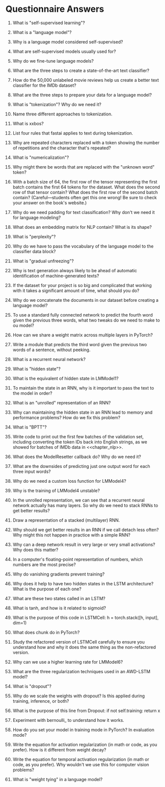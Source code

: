 # Questionnaire Answers

1. What is "self-supervised learning"?

2. What is a "language model"?

3. Why is a language model considered self-supervised?

4. What are self-supervised models usually used for?

5. Why do we fine-tune language models?

6. What are the three steps to create a state-of-the-art text classifier?

7. How do the 50,000 unlabeled movie reviews help us create a better text classifier for the IMDb dataset?

8. What are the three steps to prepare your data for a language model?

9. What is "tokenization"? Why do we need it?

10. Name three different approaches to tokenization.

11. What is xxbos?

12. List four rules that fastai applies to text during tokenization.

13. Why are repeated characters replaced with a token showing the number of repetitions and the character that's repeated?

14. What is "numericalization"?

15. Why might there be words that are replaced with the "unknown word" token?

16. With a batch size of 64, the first row of the tensor representing the first batch contains the first 64 tokens for the dataset. What does the second row of that tensor contain? What does the first row of the second batch contain? (Careful—students often get this one wrong! Be sure to check your answer on the book's website.)

17. Why do we need padding for text classification? Why don't we need it for language modeling?

18. What does an embedding matrix for NLP contain? What is its shape?

19. What is "perplexity"?

20. Why do we have to pass the vocabulary of the language model to the classifier data block?

21. What is "gradual unfreezing"?

22. Why is text generation always likely to be ahead of automatic identification of machine-generated texts?

23. If the dataset for your project is so big and complicated that working with it takes a significant amount of time, what should you do?

24. Why do we concatenate the documents in our dataset before creating a language model?

25. To use a standard fully connected network to predict the fourth word given the previous three words, what two tweaks do we need to make to ou model?

26. How can we share a weight matrix across multiple layers in PyTorch?

27. Write a module that predicts the third word given the previous two words of a sentence, without peeking.

28. What is a recurrent neural network?

29. What is "hidden state"?

30. What is the equivalent of hidden state in LMModel1?

31. To maintain the state in an RNN, why is it important to pass the text to the model in order?

32. What is an "unrolled" representation of an RNN?

33. Why can maintaining the hidden state in an RNN lead to memory and performance problems? How do we fix this problem?

34. What is "BPTT"?

35. Write code to print out the first few batches of the validation set, including converting the token IDs back into English strings, as we showed for batches of IMDb data in <<chapter_nlp>>.

36. What does the ModelResetter callback do? Why do we need it?

37. What are the downsides of predicting just one output word for each three input words?

38. Why do we need a custom loss function for LMModel4?

39. Why is the training of LMModel4 unstable?

40. In the unrolled representation, we can see that a recurrent neural network actually has many layers. So why do we need to stack RNNs to get better results?

41. Draw a representation of a stacked (multilayer) RNN.

42. Why should we get better results in an RNN if we call detach less often? Why might this not happen in practice with a simple RNN?

43. Why can a deep network result in very large or very small activations? Why does this matter?

44. In a computer's floating-point representation of numbers, which numbers are the most precise?

45. Why do vanishing gradients prevent training?

46. Why does it help to have two hidden states in the LSTM architecture? What is the purpose of each one?

47. What are these two states called in an LSTM?

48. What is tanh, and how is it related to sigmoid?

49. What is the purpose of this code in LSTMCell: h = torch.stack([h, input], dim=1)

50. What does chunk do in PyTorch?

51. Study the refactored version of LSTMCell carefully to ensure you understand how and why it does the same thing as the non-refactored version.

52. Why can we use a higher learning rate for LMModel6?

53. What are the three regularization techniques used in an AWD-LSTM model?

54. What is "dropout"?

55. Why do we scale the weights with dropout? Is this applied during training, inference, or both?

56. What is the purpose of this line from Dropout: if not self.training: return x

57. Experiment with bernoulli_ to understand how it works.

58. How do you set your model in training mode in PyTorch? In evaluation mode?

59. Write the equation for activation regularization (in math or code, as you prefer). How is it different from weight decay?

60. Write the equation for temporal activation regularization (in math or code, as you prefer). Why wouldn't we use this for computer vision problems?

61. What is "weight tying" in a language model?

